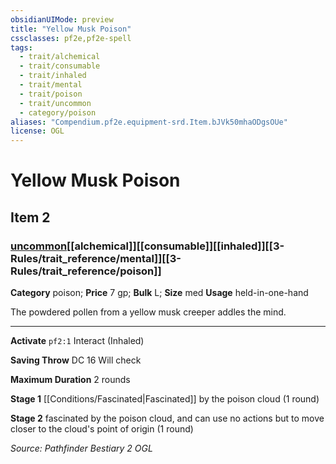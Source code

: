 ```yaml
---
obsidianUIMode: preview
title: "Yellow Musk Poison"
cssclasses: pf2e,pf2e-spell
tags:
  - trait/alchemical
  - trait/consumable
  - trait/inhaled
  - trait/mental
  - trait/poison
  - trait/uncommon
  - category/poison
aliases: "Compendium.pf2e.equipment-srd.Item.bJVk50mhaODgsOUe"
license: OGL
---
```

# Yellow Musk Poison
## Item 2
### [uncommon](uncommon "Uncommon Rarity Trait")[[alchemical]][[consumable]][[inhaled]][[3-Rules/trait_reference/mental]][[3-Rules/trait_reference/poison]]

**Category** poison; 
**Price** 7 gp; 
**Bulk** L; **Size** med
**Usage** held-in-one-hand

The powdered pollen from a yellow musk creeper addles the mind.

* * *

**Activate** `pf2:1` Interact (Inhaled)

**Saving Throw** DC 16 Will check

**Maximum Duration** 2 rounds

**Stage 1** [[Conditions/Fascinated|Fascinated]] by the poison cloud (1 round)

**Stage 2** fascinated by the poison cloud, and can use no actions but to move closer to the cloud's point of origin (1 round)

*Source: Pathfinder Bestiary 2*
*OGL*